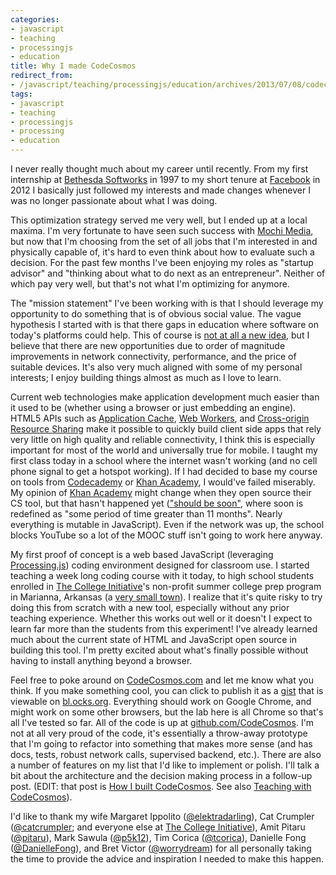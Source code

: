 ```yaml
---
categories:
- javascript
- teaching
- processingjs
- education
title: Why I made CodeCosmos
redirect_from:
- /javascript/teaching/processingjs/education/archives/2013/07/08/codecosmos-day-1
tags:
- javascript
- teaching
- processingjs
- processing
- education
---
```

I never really thought much about my career until recently. From my first internship at [Bethesda Softworks] in 1997 to my short tenure at [Facebook] in 2012 I basically just followed my interests and made changes whenever I was no longer passionate about what I was doing.

This optimization strategy served me very well, but I ended up at a local maxima. I'm very fortunate to have seen such success with [Mochi Media], but now that I'm choosing from the set of all jobs that I'm interested in and physically capable of, it's hard to even think about how to evaluate such a decision. For the past few months I've been enjoying my roles as "startup advisor" and "thinking about what to do next as an entrepreneur". Neither of which pay very well, but that's not what I'm optimizing for anymore.

The "mission statement" I've been working with is that I should leverage my opportunity to do something that is of obvious social value. The vague hypothesis I started with is that there gaps in education where software on today's platforms could help. This of course is [not at all a new idea], but I believe that there are new opportunities due to order of magnitude improvements in network connectivity, performance, and the price of suitable devices. It's also very much aligned with some of my personal interests; I enjoy building things almost as much as I love to learn.

Current web technologies make application development much easier than it used to be (whether using a browser or just embedding an engine). HTML5 APIs such as [Application Cache], [Web Workers], and [Cross-origin Resource Sharing] make it possible to quickly build client side apps that rely very little on high quality and reliable connectivity, I think this is especially important for most of the world and universally true for mobile. I taught my first class today in a school where the internet wasn't working (and no cell phone signal to get a hotspot working). If I had decided to base my course on tools from [Codecademy] or [Khan Academy], I would've failed miserably. My opinion of [Khan Academy] might change when they open source their CS tool, but that hasn't happened yet (["should be soon"], where soon is redefined as "some period of time greater than 11 months". Nearly everything is mutable in JavaScript). Even if the network was up, the school blocks YouTube so a lot of the MOOC stuff isn't going to work here anyway.

My first proof of concept is a web based JavaScript (leveraging [Processing.js]) coding environment designed for classroom use. I started teaching a week long coding course with it today, to high school students enrolled in [The College Initiative]'s non-profit summer college prep program in Marianna, Arkansas (a [very small town]). I realize that it's quite risky to try doing this from scratch with a new tool, especially without any prior teaching experience. Whether this works out well or it doesn't I expect to learn far more than the students from this experiment! I've already learned much about the current state of HTML and JavaScript open source in building this tool. I'm pretty excited about what's finally possible without having to install anything beyond a browser.

Feel free to poke around on [CodeCosmos.com] and let me know what you think. If you make something cool, you can click to publish it as a [gist] that is viewable on [bl.ocks.org]. Everything should work on Google Chrome, and might work on some other browsers, but the lab here is all Chrome so that's all I've tested so far. All of the code is up at [github.com/CodeCosmos]. I'm not at all very proud of the code, it's essentially a throw-away prototype that I'm going to refactor into something that makes more sense (and has docs, tests, robust network calls, supervised backend, etc.). There are also a number of features on my list that I'd like to implement or polish. I'll talk a bit about the architecture and the decision making process in a follow-up post. (EDIT: that post is [How I built CodeCosmos]. See also [Teaching with CodeCosmos]).

I'd like to thank my wife Margaret Ippolito ([@elektradarling]), Cat Crumpler ([@catcrumpler]; and everyone else at [The College Initiative]), Amit Pitaru ([@pitaru]), Mark Sawula ([@p5k12]), Tim Corica ([@tcorica]), Danielle Fong ([@DanielleFong]), and Bret Victor ([@worrydream]) for all personally taking the time to provide the advice and inspiration I needed to make this happen.

[Bethesda Softworks]: http://www.bethsoft.com/
[Facebook]: http://www.facebook.com/
[Mochi Media]: http://www.mochimedia.com/
[not at all a new idea]: http://en.wikipedia.org/wiki/Logo_(programming_language)#History
["should be soon"]: http://ejohn.org/blog/introducing-khan-cs/
[Processing.js]: http://processingjs.org/
[Application Cache]: http://appcachefacts.info/
[Web Workers]: http://www.whatwg.org/specs/web-apps/current-work/multipage/workers.html
[Cross-origin Resource Sharing]: http://enable-cors.org/
[Codecademy]: http://www.codecademy.com/
[Khan Academy]: http://www.khanacademy.org/
[CodeCosmos.com]: http://codecosmos.com/
[gist]: https://gist.github.com/
[github.com/CodeCosmos]: https://github.com/CodeCosmos/
[bl.ocks.org]: http://bl.ocks.org/
[The College Initiative]: http://www.thecollegeinitiative.org/
[very small town]: http://en.wikipedia.org/wiki/Marianna,_Arkansas#Demographics
[@elektradarling]: https://twitter.com/elektradarling
[@pitaru]: https://twitter.com/pitaru
[@p5k12]: https://twitter.com/p5k12
[@tcorica]: https://twitter.com/tcorica
[@worrydream]: https://twitter.com/worrydream
[@catcrumpler]: https://twitter.com/catcrumpler
[@DanielleFong]: https://twitter.com/DanielleFong
[How I built CodeCosmos]: /archives/2013/07/18/codecosmos-tech/
[Teaching with CodeCosmos]: /archives/2013/07/24/teaching-with-codecosmos/
